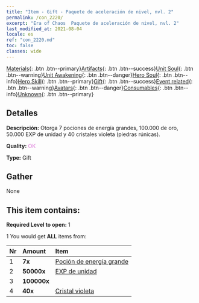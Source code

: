 ```yaml
---
title: "Item - Gift - Paquete de aceleración de nivel, nvl. 2"
permalink: /con_2220/
excerpt: "Era of Chaos  Paquete de aceleración de nivel, nvl. 2"
last_modified_at: 2021-08-04
locale: es
ref: "con_2220.md"
toc: false
classes: wide
---
```

 [Materials](/ItemsES/){: .btn .btn--primary}[Artifacts](/ItemsES/Artifacts/){: .btn .btn--success}[Unit Soul](/ItemsES/UnitSoul/){: .btn .btn--warning}[Unit Awakening](/ItemsES/UnitAwakening/){: .btn .btn--danger}[Hero Soul](/ItemsES/HeroSoul/){: .btn .btn--info}[Hero Skill](/ItemsES/HeroSkill/){: .btn .btn--primary}[Gift](/ItemsES/Gift/){: .btn .btn--success}[Event related](/ItemsES/Events/){: .btn .btn--warning}[Avatars](/ItemsES/Avatars/){: .btn .btn--danger}[Consumables](/ItemsES/Consumables/){: .btn .btn--info}[Unknown](/ItemsES/Unknown/){: .btn .btn--primary}

## Detalles
 **Descripción:** Otorga 7 pociones de energía grandes, 100.000 de oro, 50.000 EXP de unidad y 40 cristales violeta (piedras rúnicas).

 **Quality:** <span style="color: #DA70D6">OK</span>

 **Type:** Gift

## Gather

  None

## This item contains:

 **Required Level to open:** 1

 1 You would get **ALL** items  from:

  | Nr | Amount |     Item    |
  |:---|:-------|:------------|
  | 1 |  **7x** | [Poción de energía grande](/ItemsES/con_706/) |  | 
  | 2 |  **50000x** | [EXP de unidad](/ItemsES/con_902/) |  | 
  | 3 |  **100000x** | <i class="fas fa-coins"/> |  | 
  | 4 |  **40x** | [Cristal violeta](/ItemsES/con_720/) |  | 
